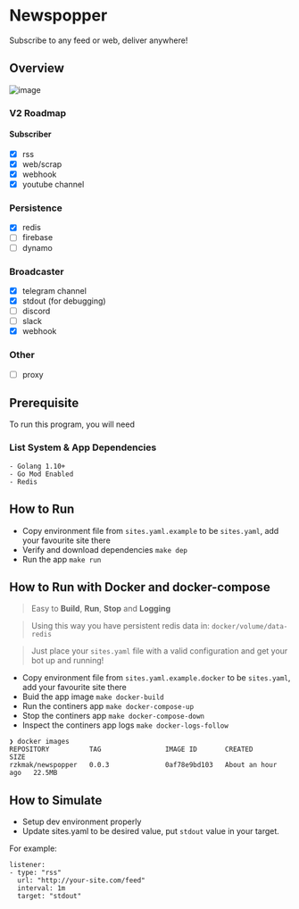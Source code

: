 # Newspopper

Subscribe to any feed or web, deliver anywhere!

## Overview

![image](plan.png)

### V2 Roadmap

#### Subscriber
- [x] rss
- [x] web/scrap
- [x] webhook
- [x] youtube channel

### Persistence
- [x] redis
- [ ] firebase
- [ ] dynamo

### Broadcaster
- [x] telegram channel
- [x] stdout (for debugging)
- [ ] discord
- [ ] slack
- [x] webhook

### Other
- [ ] proxy

## Prerequisite

To run this program, you will need

### List System & App Dependencies

```$xslt
- Golang 1.10+
- Go Mod Enabled
- Redis
```

## How to Run

- Copy environment file from `sites.yaml.example` to be `sites.yaml`, add your favourite site there
- Verify and download dependencies `make dep`
- Run the app `make run`

## How to Run with Docker and docker-compose

> Easy to **Build**, **Run**, **Stop** and **Logging**

> Using this way you have persistent redis data in: `docker/volume/data-redis`

> Just place your `sites.yaml` file with a valid configuration and get your bot up and running!

- Copy environment file from `sites.yaml.example.docker` to be `sites.yaml`, add your favourite site there
- Buid the app image `make docker-build`
- Run the continers app `make docker-compose-up`
- Stop the continers  app `make docker-compose-down`
- Inspect the continers app logs `make docker-logs-follow`

```shell
❯ docker images
REPOSITORY          TAG                IMAGE ID       CREATED             SIZE
rzkmak/newspopper   0.0.3              0af78e9bd103   About an hour ago   22.5MB
```

## How to Simulate

- Setup dev environment properly
- Update sites.yaml to be desired value, put `stdout` value in your target.

For example:
```$xslt
listener:
- type: "rss"
  url: "http://your-site.com/feed"
  interval: 1m
  target: "stdout"
```
